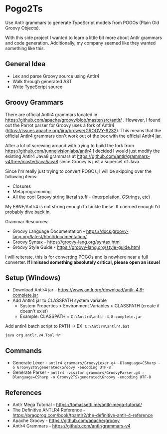 # Pogo2Ts

Use Antlr grammars to generate TypeScript models from POGOs (Plain Old Groovy Objects).


With this side project I wanted to learn a little bit more about Antlr grammars and code generation.
Additionally, my company seemed like they wanted something like this.


## General Idea
* Lex and parse Groovy source using Antlr4
* Walk through generated AST
* Write TypeScript source


## Groovy Grammars
There are official Antlr4 grammars located in https://github.com/apache/groovy/blob/master/src/antlr/ .
However, I found out the Parrot parser for Groovy uses a fork of Antlr4 (https://issues.apache.org/jira/browse/GROOVY-9232).
This means that the official Antlr4 grammars don't work out of the box with the official Antlr4 jar.


After a lot of screwing around with trying to build the fork from https://github.com/tunnelvisionlabs/antlr4 
I decided I would just modify the existing Antlr4 Java8 grammars at https://github.com/antlr/grammars-v4/tree/master/java/java8 since Groovy is just a superset of Java. 


Since I'm really just trying to convert POGOs, I will be skipping over the following items:
* Closures
* Metaprogramming
* All the cool Groovy string literal stuff - (interpolation, GStrings, etc)

My EBNF/Antlr4 is not strong enough to tackle these. If coerced enough I'd probably dive back in.


Grammar Resources:
* Groovy Language Documentation - https://docs.groovy-lang.org/latest/html/documentation/
* Groovy Syntax - https://groovy-lang.org/syntax.html
* Groovy Style Guide - https://groovy-lang.org/style-guide.html


I will reiterate, this is for converting POGOs and is nowhere near a full converter.
**If I missed something absolutely critical, please open an issue!**



## Setup (Windows)
* Download Antlr4 jar - https://www.antlr.org/download/antlr-4.8-complete.jar
* Add Antlr4 jar to CLASSPATH system variable
  * System Properties > Environment Variables > CLASSPATH  (create if doesn't exist)
  * Example: CLASSPATH = ```C:\Antlr4\antlr-4.8-complete.jar```

Add antlr4 batch script to PATH -> EX: ```C:\Antlr4\antlr4.bat```
```batch
java org.antlr.v4.Tool %*
```


## Commands
* Generate Lexer -  ```antlr4 grammars/GroovyLexer.g4 -Dlanguage=CSharp -o Groovy2TS\generated\Groovy -encoding UTF-8```
* Generate Parser - ```antlr4 -visitor grammars/GroovyParser.g4 -Dlanguage=CSharp -o Groovy2TS\generated\Groovy -encoding UTF-8```


## References
* Antlr Mega Tutorial - https://tomassetti.me/antlr-mega-tutorial/
* The Definitive ANTLR4 Reference - https://pragprog.com/book/tpantlr2/the-definitive-antlr-4-reference
* Apache Groovy - https://github.com/apache/groovy
* Antlr4 Grammars - https://github.com/antlr/grammars-v4